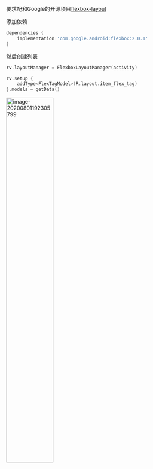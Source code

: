 要求配和Google的开源项目[flexbox-layout](https://github.com/google/flexbox-layout)

添加依赖

```groovy
dependencies {
    implementation 'com.google.android:flexbox:2.0.1'
}
```



然后创建列表

```kotlin
rv.layoutManager = FlexboxLayoutManager(activity)

rv.setup {
    addType<FlexTagModel>(R.layout.item_flex_tag)
}.models = getData()
```



<img src="https://i.imgur.com/ppWt6gH.png" alt="image-20200801192305799" width="50%" />